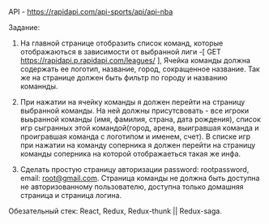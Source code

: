 API - https://rapidapi.com/api-sports/api/api-nba

Задание:

1. На главной странице отобразить список команд, которые отображаються в зависимости от выбранной лиги -[ GET  https://rapidapi.p.rapidapi.com/leagues/ ], Ячейка команды должна содержать ее логотип, название, город, сокращенное название. Так же на странице должен быть фильтр по городу и названию команнды.

2. При нажатии на ячейку команды я должен перейти на страницу выбранной команды.
На ней должны присутсвовать - все игроки выьранной команды (имя, фамилия, страна, дата рождения), список игр сыгранных этой командой(город, арена, выигравшая команда и проигравшая команда с логотипом и именем, счет). В списке игр при нажатии на команду соперника я должен перейти на страницу команды соперника на которой отображаеться такая же инфа.

2. Сделать простую страницу авторизации password: rootpassword, email: root@gmail.com. Страница команды не должна быть доступна не авторизованному пользователю, доступна только домашняя страница и страница логина.

Обезательный стек: React, Redux, Redux-thunk || Redux-saga.
